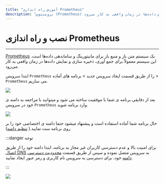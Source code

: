 ```yaml
---
title: "آموزش راه اندازی Prometheus"
description: "پرومتئوس (Prometheus) یک سیستم متن باز و منبع باز برای مانیتورینگ و ساماندهی داده‌ها است. این سیستم معمولاً برای جمع آوری، ذخیره سازی و نمایش داده‌ها در زمان واقعی به کار می‌رود."
---
```


# نصب و راه اندازی Prometheus
---

[Prometheus](https://chabokan.net/services/prometheus/) یک سیستم متن باز و منبع باز برای مانیتورینگ و ساماندهی داده‌ها است. این سیستم معمولاً برای جمع آوری، ذخیره سازی و نمایش داده‌ها در زمان واقعی به کار می‌رود.

ابتدا سرویس `Prometheus` را از طریق قسمت ایجاد سرویس جدید > برنامه های آماده > `Prometheus` می سازیم.

![](https://s1.chabokan.net/docs/images/prometheus-setup-1.jpg)

بعد از دقایقی برنامه ی شما با موفقیت ساخته می شود و میتوانید با مراجعه به دامنه ی خود در سرویس `Prometheus` وارد برنامه شوید.

![](https://s1.chabokan.net/docs/images/prometheus-setup-2.jpg)

حال برنامه شما آماده استفاده است و پیشنهاد میشود حتما دامنه ی اختصاصی خود را بر روی برنامه ست نمایید.( [تنظیم دامنه](https://docs.chabokan.net/features/domains/))

:::danger توجه

برای امنیت بالا و عدم دسترسی کاربران غیر مجاز به برنامه، ابتدا دامنه خود را از طریق [اتصال DNS](https://docs.chabokan.net/features/domains/add-dns/) به سرویس متصل نموده و سپس از طریق قسمت [محدودیت دسترسی دامنه](https://docs.chabokan.net/features/domains/authentication/) خود، برای دسترسی به سرویس نام کاربری و رمز عبور ایجاد نمایید.

:::

![](https://s1.chabokan.net/docs/images/prometheus-setup-3.jpg)
